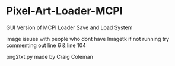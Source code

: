 # Pixel-Art-Loader-MCPI
GUI Version of MCPI Loader Save and Load System

image issues with people who dont have Imagetk
if not running try commenting out 
line 6 & line 104


png2txt.py made by Craig Coleman
